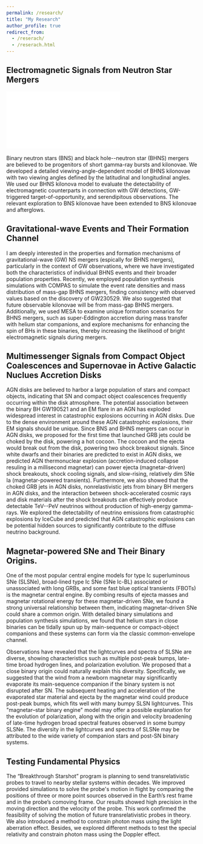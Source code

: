 ```yaml
---
permalink: /research/
title: "My Research"
author_profile: true
redirect_from: 
  - /reserach/
  - /reserach.html
---
```


## Electromagnetic Signals from Neutron Star Mergers

![示例图片](Figure/Figure_Cartoon_BHNS.pdf)

Binary neutron stars (BNS) and black hole--neutron star (BHNS) mergers are believed to be progenitors of short gamma-ray bursts and kilonovae. We developed a detailed viewing-angle-dependent model of BHNS kilonovae with two viewing angles defined by the latitudinal and longitudinal angles. We used our BHNS kilonova model to evaluate the detectability of electromagnetic counterparts in connection with GW detections, GW-triggered target-of-opportunity, and serendipitous observations. The relevant exploration to BNS kilonovae have been extended to BNS kilonovae and afterglows.

## Gravitational-wave Events and Their Formation Channel

I am deeply interested in the properties and formation mechanisms of gravitational-wave (GW) NS mergers (espically for BHNS mergers), particularly in the context of GW observations, where we have investigated both the characteristics of individual BHNS events and their broader population properties. Recently, we employed population synthesis simulations with COMPAS to simulate the event rate densities and mass distribution of mass-gap BHNS mergers, finding consistency with observed values based on the discovery of GW230529. We also suggested that future observable kilonovae will be from mass-gap BHNS mergers. Additionally, we used MESA to examine unique formation scenarios for BHNS mergers, such as super-Eddington accretion during mass transfer with helium star companions, and explore mechanisms for enhancing the spin of BHs in these binaries, thereby increasing the likelihood of bright electromagnetic signals during mergers.

## Multimessenger Signals from Compact Object Coalescences and Supernovae in Active Galactic Nuclues Accretion Disks

AGN disks are believed to harbor a large population of stars and compact objects, indicating that SN and compact object coalescences frequently occurring within the disk atmosphere. The potential association between the binary BH GW190521 and an EM flare in an AGN has exploded widespread interest in catastrophic explosions occurring in AGN disks. Due to the dense environment around these AGN catastrophic explosions, their EM signals should be unique. Since BNS and BHNS mergers can occur in AGN disks, we proposed for the first time that launched GRB jets could be choked by the disk, powering a hot cocoon. The cocoon and the ejecta would break out from the disk, powering two shock breakout signals. Since white dwarfs and their binaries are predicted to exist in AGN disks, we predicted AGN thermonuclear explosion (accretion-induced collapse resuling in a millisecond magnetar) can power ejecta (magnetar-driven) shock breakouts, shock cooling signals, and slow-rising, relatively dim SNe Ia (magnetar-powered transients). Furthermore, we also showed that the choked GRB jets in AGN disks, nonrelastivistic jets from binary BH mergers in AGN disks, and the interaction between shock-accelerated cosmic rays and disk materials after the shock breakouts can effectively produce detectable TeV--PeV neutrinos without production of high-energy gamma-rays. We explored the detectability of neutrino emissions from catastrophic explosions by IceCube and predicted that AGN catastrophic explosions can be potential hidden sources to significantly contribute to the diffuse neutrino background.

## Magnetar-powered SNe and Their Binary Origins.

One of the most popular central engine models for type Ic superluminous SNe (SLSNe), broad-lined type Ic SNe (SNe Ic-BL) associated or unassociated with long GRBs, and some fast blue optical transients (FBOTs) is the magnetar central engine. By combing results of ejecta masses and magnetar rotational energy for these magnetar-driven SNe, we found a strong universal relationship between them, indicating magnetar-driven SNe could share a common origin. With detailed binary simulations and population synthesis simulations, we found that helium stars in close binaries can be tidally spun up by main-sequence or compact-object companions and these systems can form via the classic common-envelope channel.

Observations have revealed that the lightcurves and spectra of SLSNe are diverse, showing characteristics such as multiple post-peak bumps, late-time broad hydrogen lines, and polarization evolution. We proposed that a close binary origin could naturally explain this diversity. Specifically, we suggested that the wind from a newborn magnetar may significantly evaporate its main-sequence companion if the binary system is not disrupted after SN. The subsequent heating and acceleration of the evaporated star material and ejecta by the magnetar wind could produce post-peak bumps, which fits well with many bumpy SLSN lightcurves. This "magnetar–star binary engine" model may offer a possible explanation for the evolution of polarization, along with the origin and velocity broadening of late-time hydrogen broad spectral features observed in some bumpy SLSNe. The diversity in the lightcurves and spectra of SLSNe may be attributed to the wide variety of companion stars and post-SN binary systems.

## Testing Fundamental Physics

The “Breakthrough Starshot” program is planning to send transrelativistic probes to travel to nearby stellar systems within decades. We improved provided simulations to solve the probe's motion in flight by comparing the positions of three or more point sources observed in the Earth’s rest frame and in the probe’s comoving frame. Our results showed high precision in the moving direction and the velocity of the probe. This work confirmed the feasibility of solving the motion of future transrelativistic probes in theory. We also introduced a method to constrain photon mass using the light aberration effect. Besides, we explored different methods to test the special relativity and constrain photon mass using the Doppler effect. 
